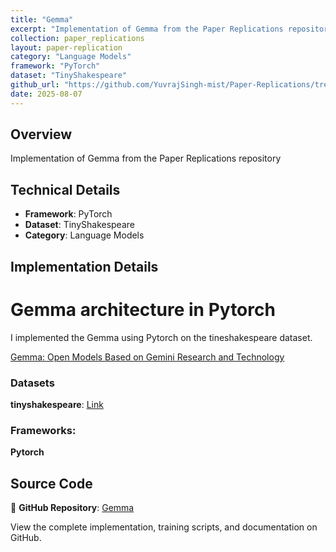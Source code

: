 ```yaml
---
title: "Gemma"
excerpt: "Implementation of Gemma from the Paper Replications repository"
collection: paper_replications
layout: paper-replication
category: "Language Models"
framework: "PyTorch"
dataset: "TinyShakespeare"
github_url: "https://github.com/YuvrajSingh-mist/Paper-Replications/tree/master/Gemma"
date: 2025-08-07
---
```


## Overview
Implementation of Gemma from the Paper Replications repository

## Technical Details
- **Framework**: PyTorch
- **Dataset**: TinyShakespeare
- **Category**: Language Models

## Implementation Details

# Gemma architecture in Pytorch

I implemented the Gemma using Pytorch on the tineshakespeare dataset.

[Gemma: Open Models Based on Gemini Research and Technology](https://arxiv.org/pdf/2403.08295)

### Datasets

**tinyshakespeare**: [Link](https://raw.githubusercontent.com/karpathy/char-rnn/master/data/tinyshakespeare/input.txt)

### Frameworks:
**Pytorch**

## Source Code
📁 **GitHub Repository**: [Gemma](https://github.com/YuvrajSingh-mist/Paper-Replications/tree/master/Gemma)

View the complete implementation, training scripts, and documentation on GitHub.
